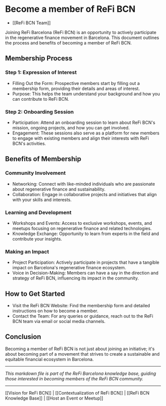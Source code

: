 # Become a member of ReFi BCN

- [[ReFi BCN Team]]

Joining ReFi Barcelona (ReFi BCN) is an opportunity to actively participate in the regenerative finance movement in Barcelona. This document outlines the process and benefits of becoming a member of ReFi BCN.

## Membership Process

### Step 1: Expression of Interest

- Filling Out the Form: Prospective members start by filling out a membership form, providing their details and areas of interest.
- Purpose: This helps the team understand your background and how you can contribute to ReFi BCN.

### Step 2: Onboarding Session

- Participation: Attend an onboarding session to learn about ReFi BCN's mission, ongoing projects, and how you can get involved.
- Engagement: These sessions also serve as a platform for new members to engage with existing members and align their interests with ReFi BCN's activities.

## Benefits of Membership

### Community Involvement

- Networking: Connect with like-minded individuals who are passionate about regenerative finance and sustainability.
- Collaboration: Engage in collaborative projects and initiatives that align with your skills and interests.

### Learning and Development

- Workshops and Events: Access to exclusive workshops, events, and meetups focusing on regenerative finance and related technologies.
- Knowledge Exchange: Opportunity to learn from experts in the field and contribute your insights.

### Making an Impact

- Project Participation: Actively participate in projects that have a tangible impact on Barcelona's regenerative finance ecosystem.
- Voice in Decision-Making: Members can have a say in the direction and strategy of ReFi BCN, influencing its impact in the community.

## How to Get Started

- Visit the ReFi BCN Website: Find the membership form and detailed instructions on how to become a member.
- Contact the Team: For any queries or guidance, reach out to the ReFi BCN team via email or social media channels.

## Conclusion

Becoming a member of ReFi BCN is not just about joining an initiative; it's about becoming part of a movement that strives to create a sustainable and equitable financial ecosystem in Barcelona.

---

*This markdown file is part of the ReFi Barcelona knowledge base, guiding those interested in becoming members of the ReFi BCN community.*

---

[[Vision for ReFi BCN]] | [[Contextualization of ReFi BCN]] | [[ReFi BCN Knowledge Base]] | [[Host an Event or Meetup]]

